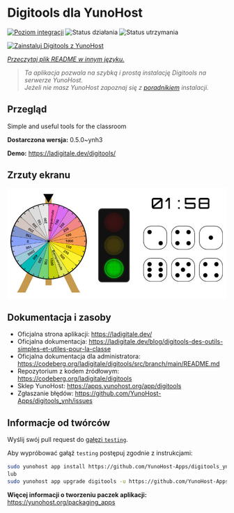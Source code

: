 <!--
To README zostało automatycznie wygenerowane przez <https://github.com/YunoHost/apps/tree/master/tools/readme_generator>
Nie powinno być ono edytowane ręcznie.
-->

# Digitools dla YunoHost

[![Poziom integracji](https://apps.yunohost.org/badge/integration/digitools)](https://ci-apps.yunohost.org/ci/apps/digitools/)
![Status działania](https://apps.yunohost.org/badge/state/digitools)
![Status utrzymania](https://apps.yunohost.org/badge/maintained/digitools)

[![Zainstaluj Digitools z YunoHost](https://install-app.yunohost.org/install-with-yunohost.svg)](https://install-app.yunohost.org/?app=digitools)

*[Przeczytaj plik README w innym języku.](./ALL_README.md)*

> *Ta aplikacja pozwala na szybką i prostą instalację Digitools na serwerze YunoHost.*  
> *Jeżeli nie masz YunoHost zapoznaj się z [poradnikiem](https://yunohost.org/install) instalacji.*

## Przegląd

Simple and useful tools for the classroom

**Dostarczona wersja:** 0.5.0~ynh3

**Demo:** <https://ladigitale.dev/digitools/>

## Zrzuty ekranu

![Zrzut ekranu z Digitools](./doc/screenshots/screenshot.jpg)

## Dokumentacja i zasoby

- Oficjalna strona aplikacji: <https://ladigitale.dev/>
- Oficjalna dokumentacja: <https://ladigitale.dev/blog/digitools-des-outils-simples-et-utiles-pour-la-classe>
- Oficjalna dokumentacja dla administratora: <https://codeberg.org/ladigitale/digitools/src/branch/main/README.md>
- Repozytorium z kodem źródłowym: <https://codeberg.org/ladigitale/digitools>
- Sklep YunoHost: <https://apps.yunohost.org/app/digitools>
- Zgłaszanie błędów: <https://github.com/YunoHost-Apps/digitools_ynh/issues>

## Informacje od twórców

Wyślij swój pull request do [gałęzi `testing`](https://github.com/YunoHost-Apps/digitools_ynh/tree/testing).

Aby wypróbować gałąź `testing` postępuj zgodnie z instrukcjami:

```bash
sudo yunohost app install https://github.com/YunoHost-Apps/digitools_ynh/tree/testing --debug
lub
sudo yunohost app upgrade digitools -u https://github.com/YunoHost-Apps/digitools_ynh/tree/testing --debug
```

**Więcej informacji o tworzeniu paczek aplikacji:** <https://yunohost.org/packaging_apps>
